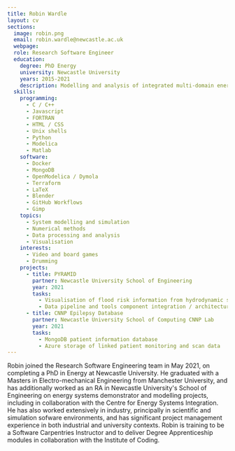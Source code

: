 ```yaml
---
title: Robin Wardle
layout: cv
sections:
  image: robin.png
  email: robin.wardle@newcastle.ac.uk
  webpage:
  role: Research Software Engineer
  education:
  	degree: PhD Energy
	university: Newcastle University
	years: 2015-2021
	description: Modelling and analysis of integrated multi-domain energy systems and networks
  skills:
    programming:
	  - C / C++
	  - Javascript
	  - FORTRAN
	  - HTML / CSS
	  - Unix shells
	  - Python
	  - Modelica
	  - Matlab
	software:
	  - Docker
	  - MongoDB
	  - OpenModelica / Dymola
	  - Terraform
	  - LaTeX
	  - Blender
	  - GitHub Workflows
	  - Gimp
	topics:
	  - System modelling and simulation
	  - Numerical methods
	  - Data processing and analysis
	  - Visualisation
	interests:
	  - Video and board games
	  - Drumming
	projects:
	  - title: PYRAMID
	    partner: Newcastle University School of Engineering
		year: 2021
		tasks:
		  - Visualisation of flood risk information from hydrodynamic simulation
		  - Data pipeline and tools component integration / architecture
	  - title: CNNP Epilepsy Database
	    partner: Newcastle University School of Computing CNNP Lab
		year: 2021
		tasks:
		  - MongoDB patient information database
		  - Azure storage of linked patient monitoring and scan data
---
```

Robin joined the Research Software Engineering team in May 2021, on completing a PhD in Energy at Newcastle University. He graduated with a Masters in Electro-mechanical Engineering from Manchester University, and has additionally worked as an RA in Newcastle University's School of Engineering on energy systems demonstrator and modelling projects, including in collaboration with the Centre for Energy Systems Integration. He has also worked extensively in industry, principally in scientific and simulation sofware environments, and has significant project management experience in both industrial and university contexts. Robin is training to be a Software Carpentries Instructor and to deliver Degree Apprenticeship modules in collaboration with the Institute of Coding.
